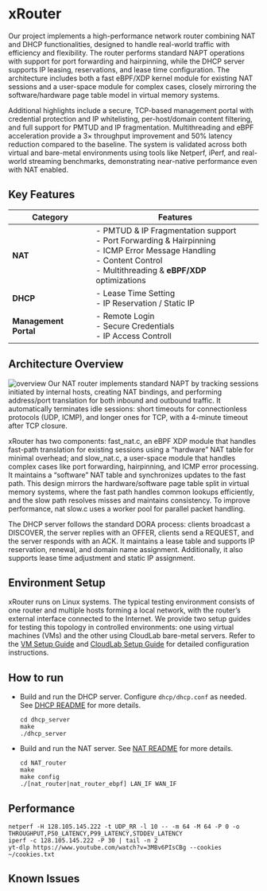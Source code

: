 # xRouter
Our project implements a high-performance network router combining NAT and DHCP functionalities, designed to handle real-world traffic with efficiency and flexibility. The router performs standard NAPT operations with support for port forwarding and hairpinning, while the DHCP server supports IP leasing, reservations, and lease time configuration. The architecture includes both a fast eBPF/XDP kernel module for existing NAT sessions and a user-space module for complex cases, closely mirroring the software/hardware page table model in virtual memory systems.

Additional highlights include a secure, TCP-based management portal with credential protection and IP whitelisting, per-host/domain content filtering, and full support for PMTUD and IP fragmentation. Multithreading and eBPF acceleration provide a 3× throughput improvement and 50% latency reduction compared to the baseline. The system is validated across both virtual and bare-metal environments using tools like Netperf, iPerf, and real-world streaming benchmarks, demonstrating near-native performance even with NAT enabled.

## Key Features
| Category              | Features       |
|-----------------------|---------------------------|
| **NAT**               | - PMTUD & IP Fragmentation support<br>- Port Forwarding & Hairpinning<br>- ICMP Error Message Handling<br>- Content Control<br>- Multithreading & **eBPF/XDP** optimizations               |
| **DHCP**              | - Lease Time Setting <br>- IP Reservation / Static IP        |
| **Management Portal** | - Remote Login<br>- Secure Credentials<br>- IP Access Controll    |

## Architecture Overview
![overview](https://github.com/qiling07/xrouter/architecture.png)
Our NAT router implements standard NAPT by tracking sessions initiated by internal hosts, creating NAT bindings, and performing address/port translation for both inbound and outbound traffic. It automatically terminates idle sessions: short timeouts for connectionless protocols (UDP, ICMP), and longer ones for TCP, with a 4-minute timeout after TCP closure. 

xRouter has two components: fast_nat.c, an eBPF XDP module that handles fast-path translation for existing sessions using a “hardware” NAT table for minimal overhead; and slow_nat.c, a user-space module that handles complex cases like port forwarding, hairpinning, and ICMP error processing. It maintains a “software” NAT table and synchronizes updates to the fast path. This design mirrors the hardware/software page table split in virtual memory systems, where the fast path handles common lookups efficiently, and the slow path resolves misses and maintains consistency. To improve performance, nat slow.c uses a worker pool for parallel packet handling.

The DHCP server follows the standard DORA process: clients broadcast a DISCOVER, the server replies with an OFFER, clients send a REQUEST, and the server responds with an ACK. It maintains a lease table and supports IP reservation, renewal, and domain name assignment. Additionally, it also supports lease time adjustment and static IP assignment.

## Environment Setup
xRouter runs on Linux systems. The typical testing environment consists of one router and multiple hosts forming a local network, with the router’s external interface connected to the Internet. We provide two setup guides for testing this topology in controlled environments: one using virtual machines (VMs) and the other using CloudLab bare-metal servers. Refer to the [VM Setup Guide](https://github.com/qiling07/xrouter/blob/main/environment-setup/vm_setup.md) and [CloudLab Setup Guide](https://github.com/qiling07/xrouter/blob/main/environment-setup/cloudlab_setup.md) for detailed configuration instructions.

## How to run
- Build and run the DHCP server. Configure `dhcp/dhcp.conf` as needed. See [DHCP README](https://github.com/qiling07/xrouter/blob/main/dhcp/README.md) for more details.
  ```
  cd dhcp_server
  make
  ./dhcp_server
  ```
- Build and run the NAT server. See [NAT README](https://github.com/qiling07/xrouter/blob/main/nat/README.md) for more details.
  ```
  cd NAT_router
  make
  make config
  ./[nat_router|nat_router_ebpf] LAN_IF WAN_IF
  ```
   
## Performance
```
netperf -H 128.105.145.222 -t UDP_RR -l 10 -- -m 64 -M 64 -P 0 -o THROUGHPUT,P50_LATENCY,P99_LATENCY,STDDEV_LATENCY
iperf -c 128.105.145.222 -P 30 | tail -n 2
yt-dlp https://www.youtube.com/watch?v=3MBv6PIsCBg --cookies ~/cookies.txt
```

## Known Issues
